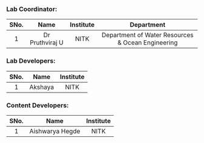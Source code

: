<!-- Remove all lines above this line before making changes to the file -->

### Lab Coordinator:

| SNo. |      Name       | Institute |                    Department                     |
| :--: | :-------------: | :-------: | :-----------------------------------------------: |
|  1   | Dr Pruthviraj U |   NITK    | Department of Water Resources & Ocean Engineering |

### Lab Developers:

| SNo. |  Name   | Institute |
| :--: | :-----: | :-------: |
|  1   | Akshaya |   NITK    |

### Content Developers:

| SNo. |      Name       | Institute |
| :--: | :-------------: | :-------: |
|  1   | Aishwarya Hegde |   NITK    |
